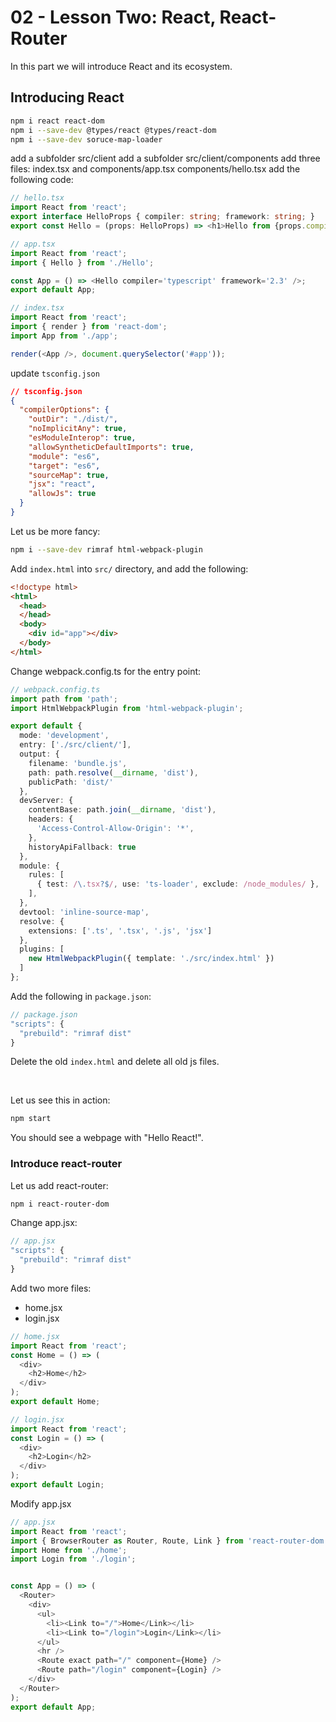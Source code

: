 # 02 - Lesson Two: React, React-Router

In this part we will introduce React and its ecosystem.  


## Introducing React ##

```sh
npm i react react-dom
npm i --save-dev @types/react @types/react-dom
npm i --save-dev soruce-map-loader
```

add a subfolder src/client
add a subfolder src/client/components
add three files: index.tsx and components/app.tsx components/hello.tsx
add the following code:   

```typescript
// hello.tsx
import React from 'react';
export interface HelloProps { compiler: string; framework: string; }
export const Hello = (props: HelloProps) => <h1>Hello from {props.compiler} and {props.framework}! </h1>;
```

```js
// app.tsx
import React from 'react';
import { Hello } from './Hello';

const App = () => <Hello compiler='typescript' framework='2.3' />;
export default App;
```

```js
// index.tsx
import React from 'react';
import { render } from 'react-dom';
import App from './app';

render(<App />, document.querySelector('#app'));
```


update `tsconfig.json` 
```json
// tsconfig.json
{
  "compilerOptions": {
    "outDir": "./dist/",
    "noImplicitAny": true,
    "esModuleInterop": true,
    "allowSyntheticDefaultImports": true,
    "module": "es6",
    "target": "es6",
    "sourceMap": true,
    "jsx": "react",
    "allowJs": true
  }
}
```

Let us be more fancy:

```sh
npm i --save-dev rimraf html-webpack-plugin
```

Add `index.html` into `src/` directory, and add the following:

```html
<!doctype html>
<html>
  <head>
  </head>
  <body>
    <div id="app"></div>
  </body>
</html>
```
Change webpack.config.ts for the entry point:

```ts
// webpack.config.ts
import path from 'path';
import HtmlWebpackPlugin from 'html-webpack-plugin';

export default {
  mode: 'development',
  entry: ['./src/client/'],
  output: {
    filename: 'bundle.js',
    path: path.resolve(__dirname, 'dist'),
    publicPath: 'dist/'
  },
  devServer: {
    contentBase: path.join(__dirname, 'dist'),
    headers: {
      'Access-Control-Allow-Origin': '*',
    },
    historyApiFallback: true
  },
  module: {
    rules: [
      { test: /\.tsx?$/, use: 'ts-loader', exclude: /node_modules/ },
    ],
  },
  devtool: 'inline-source-map',
  resolve: {
    extensions: ['.ts', '.tsx', '.js', 'jsx']
  },
  plugins: [
    new HtmlWebpackPlugin({ template: './src/index.html' })
  ]
};
```

Add the following in `package.json`:
```js
// package.json
"scripts": {
  "prebuild": "rimraf dist"
}
```

Delete the old `index.html` and delete all old js files.  

<br />

Let us see this in action:

```sh
npm start
```

You should see a webpage with "Hello React!".

### Introduce react-router ###
Let us add react-router:  
```sh
npm i react-router-dom
```

Change app.jsx:

```js
// app.jsx
"scripts": {
  "prebuild": "rimraf dist"
}
```

Add two more files:  

* home.jsx
* login.jsx

```js
// home.jsx
import React from 'react';
const Home = () => (
  <div>
    <h2>Home</h2>
  </div>
);
export default Home;
```

```js
// login.jsx
import React from 'react';
const Login = () => (
  <div>
    <h2>Login</h2>
  </div>
);
export default Login;
```

Modify app.jsx

```js
// app.jsx
import React from 'react';
import { BrowserRouter as Router, Route, Link } from 'react-router-dom';
import Home from './home';
import Login from './login';


const App = () => (
  <Router>
    <div>
      <ul>
        <li><Link to="/">Home</Link></li>
        <li><Link to="/login">Login</Link></li>
      </ul>
      <hr />
      <Route exact path="/" component={Home} />
      <Route path="/login" component={Login} />
    </div>
  </Router>
);
export default App;
```
